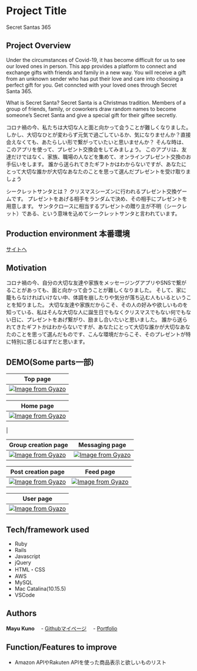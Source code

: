 
# Project Title
Secret Santas 365

## Project Overview
Under the circumstances of Covid-19, it has become difficult for us to see our loved ones in person.
This app provides a platform to connect and exchange gifts with friends and family in a new way.
You will receive a gift from an unknown sender who has put their love and care into choosing a perfect gift for you.
Get conncted with your loved ones through Secret Santa 365.

What is Secret Santa?
Secret Santa is a Christmas tradition. Members of a group of friends, family, or coworkers draw random names to become someone’s Secret Santa and give a special gift for their giftee secretly.

コロナ禍の今、私たちは大切な人と面と向かって会うことが難しくなりました。
しかし、大切なひとが変わらず元気で過ごしているか、気になりませんか？直接会えなくても、あたらしい形で繋がっていたいと思いませんか？
そんな時は、このアプリを使って、プレゼント交換会をしてみましょう。
このアプリは、友達だけではなく、家族、職場の人などを集めて、オンラインプレゼント交換のお手伝いをします。
誰から送られてきたギフトかはわからないですが、あなたにとって大切な誰かが大切なあなたのことを思って選んだプレゼントを受け取りましょう

シークレットサンタとは？
クリスマスシーズンに行われるプレゼント交換ゲームです。
プレゼントをあげる相手をランダムで決め、その相手にプレゼントを用意します。
サンタクロースに相当するプレゼントの贈り主が不明（シークレット）である、という意味を込めてシークレットサンタと言われています。

## Production environment 本番環境
[サイトへ](http://www.secretsantas365.com/)


## Motivation
コロナ禍の今、自分の大切な友達や家族をメッセージングアプリやSNSで繋がることがあっても、面と向かって会うことが難しくなりました。
そして、家に籠もらなければいけない中、体調を崩したりや気分が落ち込む人もいるということを知りました。
大切な友達や家族だからこそ、その人の好みや欲しいものを知っている、私はそんな大切な人に誕生日でもなくクリスマスでもない何でもない日に、プレゼントをあげ繋がり、励まし合いたいと思いました。
誰から送られてきたギフトかはわからないですが、あなたにとって大切な誰かが大切なあなたのことを思って選んだものです、こんな環境だからこそ、そのプレゼントが特に特別に感じるはずだと思います。

## DEMO(Some parts一部)
|  Top page  |  
| ---- | 
|[![Image from Gyazo](https://i.gyazo.com/30185f9858856fcd4a7dde2a97eb835d.gif)](https://gyazo.com/30185f9858856fcd4a7dde2a97eb835d)|
 


|  Home page |  
| ---- | 
|[![Image from Gyazo](https://i.gyazo.com/d2f7a508a457d16b33f71e3f18a39bd2.png)](https://gyazo.com/d2f7a508a457d16b33f71e3f18a39bd2)
|

|  Group creation page  | Messaging page  |  
| ---- | ---- | 
|[![Image from Gyazo](https://i.gyazo.com/87bfa59dffbfc72a2f7ca143c5ad1029.png)](https://gyazo.com/87bfa59dffbfc72a2f7ca143c5ad1029)|[![Image from Gyazo](https://i.gyazo.com/81651fdd317a6c12a32f0750976637d8.png)](https://gyazo.com/81651fdd317a6c12a32f0750976637d8)|

|  Post creation page |  Feed page  |  
| ---- | ---- | 
|[![Image from Gyazo](https://i.gyazo.com/c16ac382e1e7f9b565be8c575a0e8402.png)](https://gyazo.com/c16ac382e1e7f9b565be8c575a0e8402)|[![Image from Gyazo](https://i.gyazo.com/4285863a76474734f1ad54d09398fbfd.jpg)](https://gyazo.com/4285863a76474734f1ad54d09398fbfd)|


|  User page  | 
| ---- |
|[![Image from Gyazo](https://i.gyazo.com/eabaa266214ce9701bb5732a053f9e49.png)](https://gyazo.com/eabaa266214ce9701bb5732a053f9e49)|


## Tech/framework used
 - Ruby
 - Rails
 - Javascript
 - jQuery
 - HTML・CSS
 - AWS
 - MySQL
 - Mac Catalina(10.15.5)
 - VSCode

## Authors
**Mayu Kuno** 
　- [Githubマイページ](https://github.com/MayuKuno)
　- [Portfolio](https://ninefsblog.herokuapp.com/)


## Function/Features to improve
- Amazon APIやRakuten APIを使った商品表示と欲しいものリスト


